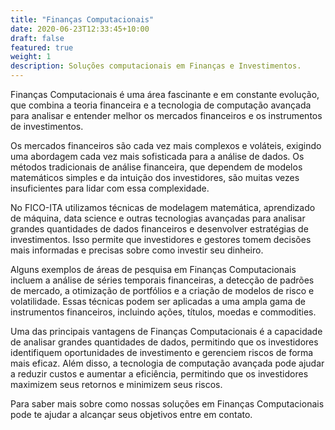 ```yaml
---
title: "Finanças Computacionais"
date: 2020-06-23T12:33:45+10:00
draft: false
featured: true
weight: 1
description: Soluções computacionais em Finanças e Investimentos.
---
```


Finanças Computacionais é uma área fascinante e em constante evolução, que combina a teoria financeira e a tecnologia de computação avançada para analisar e entender melhor os mercados financeiros e os instrumentos de investimentos.

Os mercados financeiros são cada vez mais complexos e voláteis, exigindo uma abordagem cada vez mais sofisticada para a análise de dados. Os métodos tradicionais de análise financeira, que dependem de modelos matemáticos simples e da intuição dos investidores, são muitas vezes insuficientes para lidar com essa complexidade.

No FICO-ITA utilizamos técnicas de modelagem matemática, aprendizado de máquina, data science e outras tecnologias avançadas para analisar grandes quantidades de dados financeiros e desenvolver estratégias de investimentos. Isso permite que investidores e gestores tomem decisões mais informadas e precisas sobre como investir seu dinheiro.

Alguns exemplos de áreas de pesquisa em Finanças Computacionais incluem a análise de séries temporais financeiras, a detecção de padrões de mercado, a otimização de portfólios e a criação de modelos de risco e volatilidade. Essas técnicas podem ser aplicadas a uma ampla gama de instrumentos financeiros, incluindo ações, títulos, moedas e commodities.

Uma das principais vantagens de Finanças Computacionais é a capacidade de analisar grandes quantidades de dados, permitindo que os investidores identifiquem oportunidades de investimento e gerenciem riscos de forma mais eficaz. Além disso, a tecnologia de computação avançada pode ajudar a reduzir custos e aumentar a eficiência, permitindo que os investidores maximizem seus retornos e minimizem seus riscos.

Para saber mais sobre como nossas soluções em Finanças Computacionais pode te ajudar a alcançar seus objetivos entre em contato.
